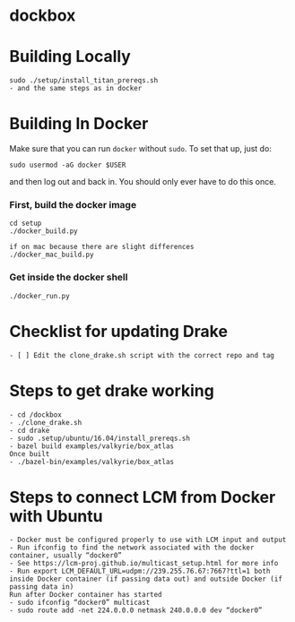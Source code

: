# dockbox

# Building Locally

    sudo ./setup/install_titan_prereqs.sh
    - and the same steps as in docker

# Building In Docker

Make sure that you can run `docker` without `sudo`. To set that up, just do:

    sudo usermod -aG docker $USER

and then log out and back in. You should only ever have to do this once. 

### First, build the docker image

    cd setup
    ./docker_build.py

    if on mac because there are slight differences
    ./docker_mac_build.py

### Get inside the docker shell

    ./docker_run.py

# Checklist for updating Drake

    - [ ] Edit the clone_drake.sh script with the correct repo and tag

# Steps to get drake working
    - cd /dockbox
    - ./clone_drake.sh
    - cd drake
    - sudo .setup/ubuntu/16.04/install_prereqs.sh
    - bazel build examples/valkyrie/box_atlas
    Once built
    - ./bazel-bin/examples/valkyrie/box_atlas

# Steps to connect LCM from Docker with Ubuntu
    - Docker must be configured properly to use with LCM input and output
    - Run ifconfig to find the network associated with the docker container, usually “docker0”
    - See https://lcm-proj.github.io/multicast_setup.html for more info
    - Run export LCM_DEFAULT_URL=udpm://239.255.76.67:7667?ttl=1 both inside Docker container (if passing data out) and outside Docker (if passing data in)
    Run after Docker container has started
    - sudo ifconfig “docker0” multicast
    - sudo route add -net 224.0.0.0 netmask 240.0.0.0 dev “docker0”
